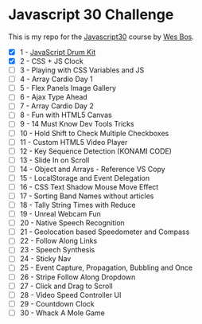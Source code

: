 # Javascript 30 Challenge
This is my repo for the [Javascript30](https://javascript30.com/) course by [Wes Bos](https://github.com/wesbos).

- [x] 1 - [JavaScript Drum Kit](https://github.com/forral/javascript30-challenge/tree/master/1-js-drum-kit)
- [x] 2 - CSS + JS Clock
- [ ] 3 - Playing with CSS Variables and JS
- [ ] 4 - Array Cardio Day 1
- [ ] 5 - Flex Panels Image Gallery
- [ ] 6 - Ajax Type Ahead
- [ ] 7 - Array Cardio Day 2
- [ ] 8 - Fun with HTML5 Canvas
- [ ] 9 - 14 Must Know Dev Tools Tricks
- [ ] 10 - Hold Shift to Check Multiple Checkboxes
- [ ] 11 - Custom HTML5 Video Player
- [ ] 12 - Key Sequence Detection (KONAMI CODE)
- [ ] 13 - Slide In on Scroll
- [ ] 14 - Object and Arrays - Reference VS Copy
- [ ] 15 - LocalStorage and Event Delegation
- [ ] 16 - CSS Text Shadow Mouse Move Effect
- [ ] 17 - Sorting Band Names without articles
- [ ] 18 - Tally String Times with Reduce
- [ ] 19 - Unreal Webcam Fun
- [ ] 20 - Native Speech Recognition
- [ ] 21 - Geolocation based Speedometer and Compass
- [ ] 22 - Follow Along Links
- [ ] 23 - Speech Synthesis
- [ ] 24 - Sticky Nav
- [ ] 25 - Event Capture, Propagation, Bubbling and Once
- [ ] 26 - Stripe Follow Along Dropdown
- [ ] 27 - Click and Drag to Scroll
- [ ] 28 - Video Speed Controller UI
- [ ] 29 - Countdown Clock
- [ ] 30 - Whack A Mole Game
